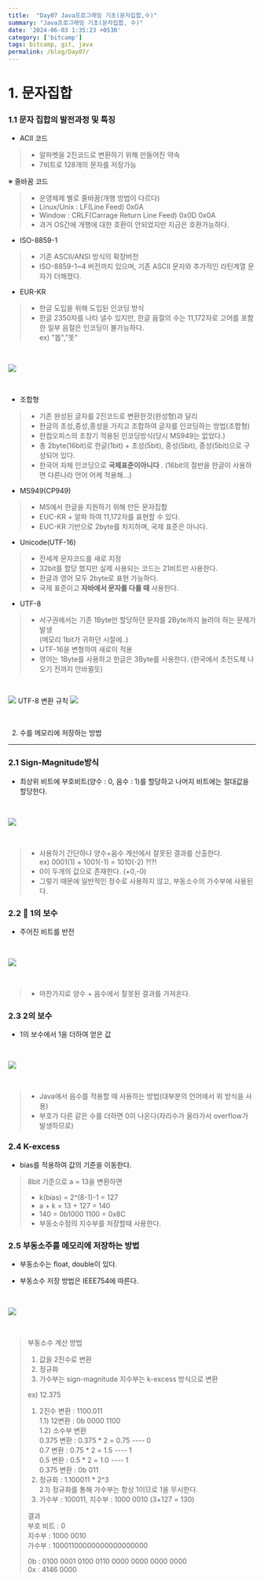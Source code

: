 ```yaml
---
title:  "Day07 Java프로그래밍 기초(문자집합,수)"
summary: "Java프로그래밍 기초(문자집합, 수)"
date: '2024-06-03 1:35:23 +0530'
category: ['bitcamp']
tags: bitcamp, git, java
permalink: /blog/Day07/
---
```


# 1. 문자집합

### 1.1 문자 집합의 발전과정 및 특징

- ACII 코드
> - 알파벳을 2진코드로 변환하기 위해 만들어진 약속  
> - 7비트로 128개의 문자를 저장가능

※ 줄바꿈 코드
> - 운영체제 별로 줄바꿈(개행 방법이 다르다)  
> - Linux/Unix : LF(Line Feed) 0x0A  
> - Window : CRLF(Carrage Return Line Feed) 0x0D 0x0A  
> - 과거 OS간에 개행에 대한 호환이 안되었지만 지금은 호환가능하다.

- ISO-8859-1
> - 기존 ASCII/ANSI 방식의 확장버전   
> - ISO-8859-1\~4 버전까지 있으며, 기존 ASCII 문자와 추가적인 라틴계열 문자가 더해졌다.

- EUR-KR
> - 한글 도입을 위해 도입된 인코딩 방식  
> - 한글 2350자를 나타 낼수 있지만, 한글 음절의 수는 11,172자로 고어를 포함한 일부 음절은 인코딩이 불가능하다.  
> ex) "똡","똣"

<br />

![](https://blog.kakaocdn.net/dn/w3PWr/btsHLfWnLcH/dYCD1h9sqZOKQVKXiqCrsk/img.png)

<br />

- 조합형
> - 기존 완성된 글자를 2진코드로 변환한것(완성형)과 달리   
> - 한글의 초성,중성,종성을 가지고 조합하여 글자를 인코딩하는 방법(조합형)  
> - 한컴오피스의 초창기 적용된 인코딩방식(당시 MS949는 없었다.)  
> - 총 2byte(16bit)로 한글(1bit) + 초성(5bit), 중성(5bit), 종성(5bit)으로 구성되어 있다.  
> - 한국어 자체 인코딩으로 **국제표준이아니다** . (16bit의 절반을 한글이 사용하면 다른나라 언어 어케 적용해...)

- MS949(CP949)
> - MS에서 한글을 지원하기 위해 만든 문자집합  
> - EUC-KR + 알파 하여 11,172자를 표현할 수 있다.   
> - EUC-KR 기반으로 2byte를 차지하며, 국제 표준은 아니다.

- Unicode(UTF-16)
> - 전세계 문자코드를 새로 지정   
> - 32bit를 할당 했지만 실제 사용되는 코드는 21비트만 사용한다.   
> - 한글과 영어 모두 2byte로 표현 가능하다.   
> - 국제 표준이고 **자바에서 문자를 다룰 때** 사용한다.

- UTF-8
> - 서구권에서는 기존 1Byte만 할당하던 문자를 2Byte까지 늘려야 하는 문제가 발생  
> (메모리 1bit가 귀하던 시절에..)  
> - UTF-16을 변형하여 새로이 적용  
> - 영어는 1Byte를 사용하고 한글은 3Byte를 사용한다. (한국에서 초전도체 나오기 전까지 안바뀔듯)

<br />

![](https://blog.kakaocdn.net/dn/9t7yq/btsHLYNkLlE/Z48CkZQcSlvWmXtp1zI7ok/img.png) UTF-8 변환 규칙 ![](https://blog.kakaocdn.net/dn/dz9H5f/btsHNEs7ODl/v9cOGO7N490gR1YlUi2i01/img.png)

<br />

2. 수를 메모리에 저장하는 방법
------------------

### 2.1 Sign-Magnitude방식

- 최상위 비트에 부호비트(양수 : 0, 음수 : 1)를 할당하고 나머지 비트에는 절대값을 할당한다.

<br />

![](https://blog.kakaocdn.net/dn/betWsi/btsHNfglNtQ/4Pzqb6yEx4Fac5UuRvVeL1/img.png)

<br />

> - 사용하기 간단하나 양수+음수 계산에서 잘못된 결과를 산출한다.   
> ex) 0001(1) + 1001(-1) = 1010(-2) ?!?!  
> - 0이 두개의 값으로 존재한다. (+0,-0)  
> - 그렇기 때문에 일반적인 정수로 사용하지 않고, 부동소수의 가수부에 사용된다.

### 2.2  1의 보수

- 주어진 비트를 반전

<br />

![](https://blog.kakaocdn.net/dn/bk79GH/btsHNCoA5JI/XsGRksC6Q2u5jIgJHSCSE0/img.png)

<br />

> - 마찬가지로 양수 + 음수에서 잘못된 결과를 가져온다.

### 2.3 2의 보수

- 1의 보수에서 1을 더하여 얻은 값

<br />

![](https://blog.kakaocdn.net/dn/dhkloy/btsHLGe9QJo/AUw9NZlXpAqRtsJeuYeoGk/img.png)

<br />

> - Java에서 음수를 적용할 때 사용하는 방법(대부분의 언어에서 위 방식을 사용)  
> - 부호가 다른 같은 수를 더하면 0이 나온다(자리수가 올라가서 overflow가 발생하므로)

### 2.4 K-excess

- bias를 적용하여 값의 기준을 이동한다.
> 8bit 기준으로 a = 13을 변환하면  
> - k(bias) = 2\^(8-1)-1 = 127  
> - a + k = 13 + 127 = 140   
> - 140 = 0b1000 1100 = 0x8C  
> - 부동소수점의 지수부를 저장할때 사용한다.

### 2.5 부동소주를 메모리에 저장하는 방법

- 부동소수는 float, double이 있다.

- 부동소수 저장 방법은 IEEE754에 따른다.

<br />

![](https://blog.kakaocdn.net/dn/bEJE9B/btsHNsmjbif/KOW19OKAejkRccRk8uMxp0/img.png)

<br />

> 부동소수 계산 방법  
> 1) 값을 2진수로 변환   
> 2) 정규화   
> 3) 가수부는 sign-magnitude 지수부는 k-excess 방식으로 변환  
>
> ex) 12.375   
> 1) 2진수 변환 : 1100.011  
> 1.1) 12변환 : 0b 0000 1100  
> 1.2) 소수부 변환  
> 0.375 변환 : 0.375 \* 2 = 0.75 ---- 0  
> 0.7 변환 : 0.75 \* 2 = 1.5 ---- 1  
> 0.5 변환 : 0.5 \* 2 = 1.0 ---- 1  
> 0.375 변환 : 0b 011  
> 2) 정규화 : 1.100011 \* 2\^3   
> 2.1) 정규화를 통해 가수부는 항상 1이므로 1을 무시한다.   
> 3) 가수부 : 100011, 지수부 : 1000 0010 (3+127 = 130)  
>
> 결과  
> 부호 비트 : 0   
> 지수부 : 1000 0010  
> 가수부 : 10001100000000000000000  
>
> 0b : 0100 0001 0100 0110 0000 0000 0000 0000  
0x : 4146 0000  


